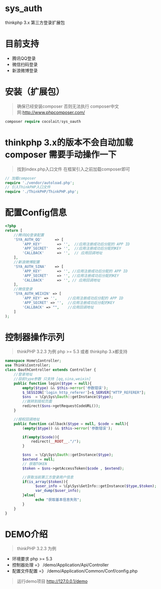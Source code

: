 # sys_auth
thinkphp 3.x 第三方登录扩展包

# 目前支持
- 腾讯QQ登录
- 微信扫码登录
- 新浪微博登录

# 安装（扩展包）
> 确保已经安装composer 否则无法执行 composer中文网:http://www.phpcomposer.com/
```php
composer require cocolait/sys_oauth
```

# thinkphp 3.x的版本不会自动加载composer 需要手动操作一下
> 找到index.php入口文件
> 在框架引入之前加载composer即可
```php
// 加载composer
require './vendor/autoload.php';
// 引入ThinkPHP入口文件
require './ThinkPHP/ThinkPHP.php';
```

# 配置Config信息
```php
<?php
return [
    //腾讯QQ登录配置
    'SYA_AUTH_QQ'      => [
        'APP_KEY'       => '',  //应用注册成功后分配的 APP ID
        'APP_SECRET'    => '',  //应用注册成功后分配的KEY
        'CALLBACK'      => '',  // 应用回调地址
    ],
    //新浪微博配置
    'SYA_AUTH_SINA'    => [
        'APP_KEY'       => '', //应用注册成功后分配的 APP ID
        'APP_SECRET'    => '', //应用注册成功后分配的KEY
        'CALLBACK'      => '', // 应用回调地址
    ],
    //微信登录
    'SYA_AUTH_WEIXIN' => [
        'APP_KEY' => '',     //应用注册成功后分配的 APP ID
        'APP_SECRET' => '',  //应用注册成功后分配的KEY
        'CALLBACK' => "",    //应用回调地址
    ]
);
```

# 控制器操作示列
>thinkPHP 3.2.3 为例 php >= 5.3 或者 thinkphp 3.x都支持
```php
namespace Home\Controller;
use Think\Controller;
class OauthController extends Controller {
	//登录地址
	//目前type参数 只支持 [qq,sina,weixin]
	public function login($type = null){
		empty($type) && $this->error('参数错误');
		$_SESSION['login_http_referer']=$_SERVER["HTTP_REFERER"];
		$sns  = \Cp\Sys\Oauth::getInstance($type);
		//跳转到授权页面
		redirect($sns->getRequestCodeURL());
	}

	//授权回调地址
	public function callback($type = null, $code = null){
		(empty($type)) && $this->error('参数错误');

		if(empty($code)){
			redirect(__ROOT__."/");
		}

		$sns  = \Cp\Sys\Oauth::getInstance($type);
		$extend = null;
        // 获取TOKEN
		$token = $sns->getAccessToken($code , $extend);

		//获取当前第三方登录用户信息
		if(is_array($token)){
			  $user_info = \Cp\Sys\GetInfo::getInstance($type,$token);
			  var_dump($user_info);
		}else{
              echo "获取基本信息失败";
		}
	}
}
```

# DEMO介绍
>thinkPHP 3.2.3 为例
- 环境要求 php >= 5.3
- 控制器处理 =》 /demo/Application/Api/Controller
- 配置文件配置 =》 /demo/Application/Common/Conf/config.php
>运行demo项目 http://127.0.0.1/demo